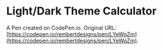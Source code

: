 # Light/Dark Theme Calculator

A Pen created on CodePen.io. Original URL: [https://codepen.io/rembertdesigns/pen/LYeWqZm](https://codepen.io/rembertdesigns/pen/LYeWqZm).

